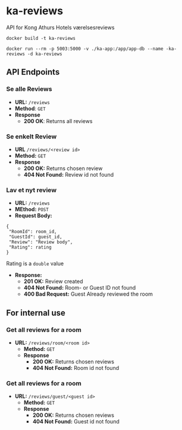 # ka-reviews
API for Kong Athurs Hotels værelsesreviews

```
docker build -t ka-reviews
```

```
docker run --rm -p 5003:5000 -v ./ka-app:/app/app-db --name -ka-reviews -d ka-reviews
```

## API Endpoints
### Se alle Reviews
 - **URL:** `/reviews`
 - **Method**: `GET`
 - **Response**
    - **200 OK**: Returns all reviews


### Se enkelt Review
   - **URL** `/reviews/<review id>`
   - **Method:** `GET`
   - **Response**
      - **200 OK:** Returns chosen review
      - **404 Not Found:** Review id not found


### Lav et nyt review
   - **URL:** `/reviews`
   - **MEthod:** `POST`
   - **Request Body:**
   ```
   {
    "RoomId": room_id,
    "GuestId": guest_id,
    "Review": "Review body",
    "Rating": rating
   }
   ```
   Rating is a ``double`` value 
   - **Response:**
      - **201 OK:** Review created
      - **404 Not Found:** Room- or Guest ID not found
      - **400 Bad Request:** Guest Already reviewed the room


## For internal use
### Get all reviews for a room
- **URL:** `/reviews/room/<room id>`
   - **Method:** `GET`
   - **Response**
      - **200 OK:** Returns chosen reviews
      - **404 Not Found:** Room id not found

### Get all reviews for a room
- **URL:** `/reviews/guest/<guest id>`
   - **Method:** `GET`
   - **Response**
      - **200 OK:** Returns chosen reviews
      - **404 Not Found:** Guest id not found
